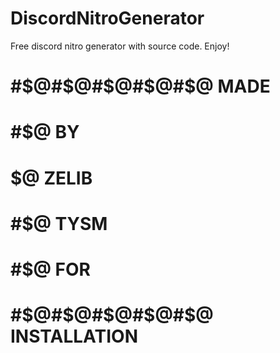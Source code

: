 # DiscordNitroGenerator
Free discord nitro generator with source code. Enjoy!

#    #$@#$@#$@#$@#$@   MADE
#              #$@     BY
#           $@         ZELIB
#        #$@           TYSM
#     #$@              FOR
#    #$@#$@#$@#$@#$@   INSTALLATION
